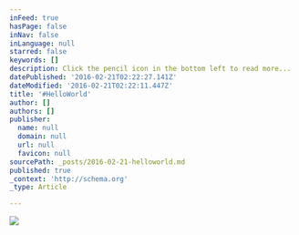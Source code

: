 ```yaml
---
inFeed: true
hasPage: false
inNav: false
inLanguage: null
starred: false
keywords: []
description: Click the pencil icon in the bottom left to read more...
datePublished: '2016-02-21T02:22:27.141Z'
dateModified: '2016-02-21T02:22:11.447Z'
title: '#HelloWorld'
author: []
authors: []
publisher:
  name: null
  domain: null
  url: null
  favicon: null
sourcePath: _posts/2016-02-21-helloworld.md
published: true
_context: 'http://schema.org'
_type: Article

---
```

![](https://the-grid-user-content.s3-us-west-2.amazonaws.com/fbb5908d-1bdc-4114-bb11-eb892c5c0dd4.png)